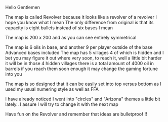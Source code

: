Hello Gentlemen  

The map is called Revolver because it looks like a revolver of a revolver  I hope you know what I mean  The only difference from original is that its capacity is eight bullets instead of six  bases I mean  

The map is 200 x 200 and as you can see entirely symmetrical  

The map is 6 oils in base, and another 9 per player outside of the base  Advanced bases included  The map has 5 villages  4 of which is hidden  and I bet you may figure it out where very soon, to reach it, well a little bit harder it will be   in those 4 hidden villages there is a total amount of 4000 oil in barrels  if you reach them soon enough it may change the gaming fortune into you  

The map is so designed that it can be easily set into top versus bottom  as I used my usual numering style  as well as FFA  

I have already noticed I went into "circles" and "Arizona" themes a little bit lately.. I assure I will try to change it with the next map  

Have fun on the Revolver  and remember that ideas are bulletproof !!  
